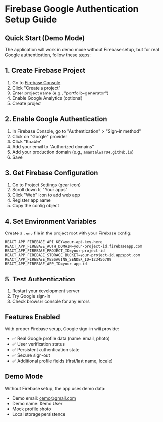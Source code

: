 # Firebase Google Authentication Setup Guide

## Quick Start (Demo Mode)
The application will work in demo mode without Firebase setup, but for real Google authentication, follow these steps:

## 1. Create Firebase Project
1. Go to [Firebase Console](https://console.firebase.google.com)
2. Click "Create a project"
3. Enter project name (e.g., "portfolio-generator")
4. Enable Google Analytics (optional)
5. Create project

## 2. Enable Google Authentication
1. In Firebase Console, go to "Authentication" > "Sign-in method"
2. Click on "Google" provider
3. Click "Enable"
4. Add your email to "Authorized domains" 
5. Add your production domain (e.g., `amantalwar04.github.io`)
6. Save

## 3. Get Firebase Configuration
1. Go to Project Settings (gear icon)
2. Scroll down to "Your apps"
3. Click "Web" icon to add web app
4. Register app name
5. Copy the config object

## 4. Set Environment Variables
Create a `.env` file in the project root with your Firebase config:

```env
REACT_APP_FIREBASE_API_KEY=your-api-key-here
REACT_APP_FIREBASE_AUTH_DOMAIN=your-project-id.firebaseapp.com
REACT_APP_FIREBASE_PROJECT_ID=your-project-id
REACT_APP_FIREBASE_STORAGE_BUCKET=your-project-id.appspot.com
REACT_APP_FIREBASE_MESSAGING_SENDER_ID=123456789
REACT_APP_FIREBASE_APP_ID=your-app-id
```

## 5. Test Authentication
1. Restart your development server
2. Try Google sign-in
3. Check browser console for any errors

## Features Enabled
With proper Firebase setup, Google sign-in will provide:
- ✅ Real Google profile data (name, email, photo)
- ✅ User verification status
- ✅ Persistent authentication state
- ✅ Secure sign-out
- ✅ Additional profile fields (first/last name, locale)

## Demo Mode
Without Firebase setup, the app uses demo data:
- Demo email: demo@gmail.com
- Demo name: Demo User
- Mock profile photo
- Local storage persistence